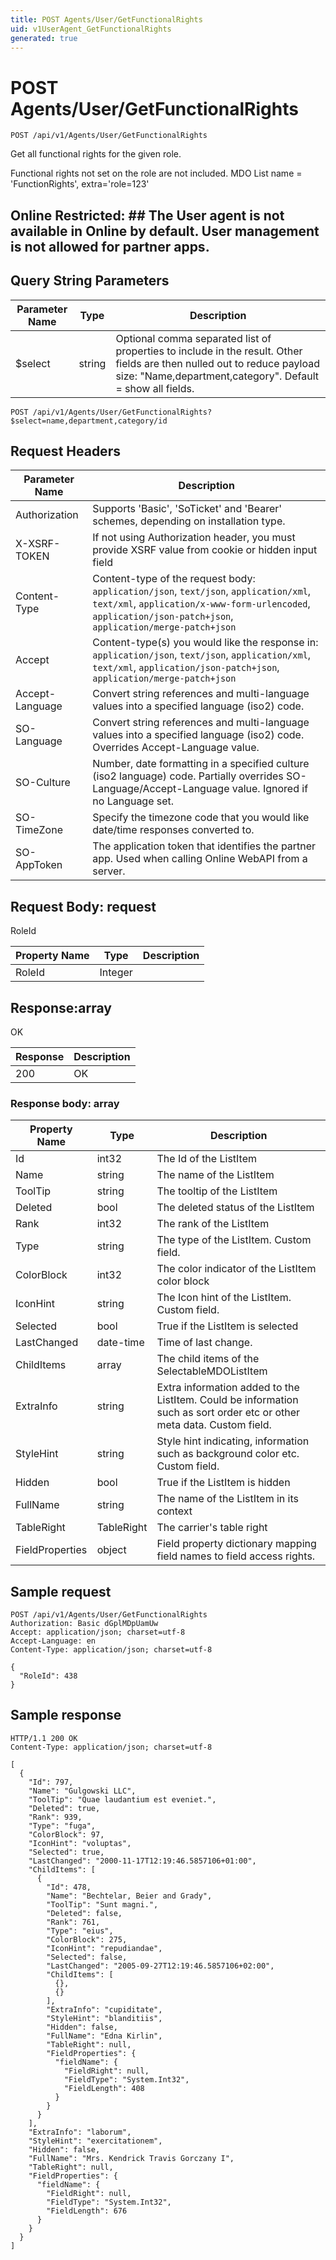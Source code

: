 ```yaml
---
title: POST Agents/User/GetFunctionalRights
uid: v1UserAgent_GetFunctionalRights
generated: true
---
```


# POST Agents/User/GetFunctionalRights

```http
POST /api/v1/Agents/User/GetFunctionalRights
```

Get all functional rights for the given role.


Functional rights not set on the role are not included. MDO List name = 'FunctionRights', extra='role=123'


## Online Restricted: ## The User agent is not available in Online by default. User management is not allowed for partner apps.






## Query String Parameters

| Parameter Name | Type |  Description |
|----------------|------|--------------|
| $select | string |  Optional comma separated list of properties to include in the result. Other fields are then nulled out to reduce payload size: "Name,department,category". Default = show all fields. |

```http
POST /api/v1/Agents/User/GetFunctionalRights?$select=name,department,category/id
```


## Request Headers

| Parameter Name | Description |
|----------------|-------------|
| Authorization  | Supports 'Basic', 'SoTicket' and 'Bearer' schemes, depending on installation type. |
| X-XSRF-TOKEN   | If not using Authorization header, you must provide XSRF value from cookie or hidden input field |
| Content-Type | Content-type of the request body: `application/json`, `text/json`, `application/xml`, `text/xml`, `application/x-www-form-urlencoded`, `application/json-patch+json`, `application/merge-patch+json` |
| Accept         | Content-type(s) you would like the response in: `application/json`, `text/json`, `application/xml`, `text/xml`, `application/json-patch+json`, `application/merge-patch+json` |
| Accept-Language | Convert string references and multi-language values into a specified language (iso2) code. |
| SO-Language | Convert string references and multi-language values into a specified language (iso2) code. Overrides Accept-Language value. |
| SO-Culture | Number, date formatting in a specified culture (iso2 language) code. Partially overrides SO-Language/Accept-Language value. Ignored if no Language set. |
| SO-TimeZone | Specify the timezone code that you would like date/time responses converted to. |
| SO-AppToken | The application token that identifies the partner app. Used when calling Online WebAPI from a server. |

## Request Body: request 

RoleId 

| Property Name | Type |  Description |
|----------------|------|--------------|
| RoleId | Integer |  |

## Response:array

OK

| Response | Description |
|----------------|-------------|
| 200 | OK |

### Response body: array

| Property Name | Type |  Description |
|----------------|------|--------------|
| Id | int32 | The Id of the ListItem |
| Name | string | The name of the ListItem |
| ToolTip | string | The tooltip of the ListItem |
| Deleted | bool | The deleted status of the ListItem |
| Rank | int32 | The rank of the ListItem |
| Type | string | The type of the ListItem. Custom field. |
| ColorBlock | int32 | The color indicator of the ListItem color block |
| IconHint | string | The Icon hint of the ListItem. Custom field. |
| Selected | bool | True if the ListItem is selected |
| LastChanged | date-time | Time of last change. |
| ChildItems | array | The child items of the SelectableMDOListItem |
| ExtraInfo | string | Extra information added to the ListItem. Could be information such as sort order etc or other meta data. Custom field. |
| StyleHint | string | Style hint indicating, information such as background color etc. Custom field. |
| Hidden | bool | True if the ListItem is hidden |
| FullName | string | The name of the ListItem in its context |
| TableRight | TableRight | The carrier's table right |
| FieldProperties | object | Field property dictionary mapping field names to field access rights. |

## Sample request

```http!
POST /api/v1/Agents/User/GetFunctionalRights
Authorization: Basic dGplMDpUamUw
Accept: application/json; charset=utf-8
Accept-Language: en
Content-Type: application/json; charset=utf-8

{
  "RoleId": 438
}
```

## Sample response

```http_
HTTP/1.1 200 OK
Content-Type: application/json; charset=utf-8

[
  {
    "Id": 797,
    "Name": "Gulgowski LLC",
    "ToolTip": "Quae laudantium est eveniet.",
    "Deleted": true,
    "Rank": 939,
    "Type": "fuga",
    "ColorBlock": 97,
    "IconHint": "voluptas",
    "Selected": true,
    "LastChanged": "2000-11-17T12:19:46.5857106+01:00",
    "ChildItems": [
      {
        "Id": 478,
        "Name": "Bechtelar, Beier and Grady",
        "ToolTip": "Sunt magni.",
        "Deleted": false,
        "Rank": 761,
        "Type": "eius",
        "ColorBlock": 275,
        "IconHint": "repudiandae",
        "Selected": false,
        "LastChanged": "2005-09-27T12:19:46.5857106+02:00",
        "ChildItems": [
          {},
          {}
        ],
        "ExtraInfo": "cupiditate",
        "StyleHint": "blanditiis",
        "Hidden": false,
        "FullName": "Edna Kirlin",
        "TableRight": null,
        "FieldProperties": {
          "fieldName": {
            "FieldRight": null,
            "FieldType": "System.Int32",
            "FieldLength": 408
          }
        }
      }
    ],
    "ExtraInfo": "laborum",
    "StyleHint": "exercitationem",
    "Hidden": false,
    "FullName": "Mrs. Kendrick Travis Gorczany I",
    "TableRight": null,
    "FieldProperties": {
      "fieldName": {
        "FieldRight": null,
        "FieldType": "System.Int32",
        "FieldLength": 676
      }
    }
  }
]
```